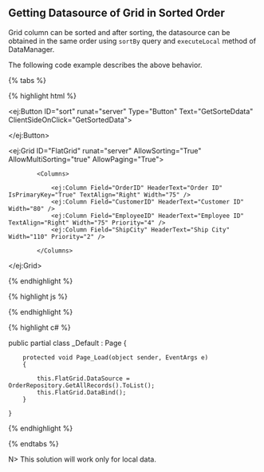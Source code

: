 ## Getting Datasource of Grid in Sorted Order

Grid column can be sorted and after sorting, the datasource can be obtained in the same order using `sortBy` query and `executeLocal` method of DataManager.

The following code example describes the above behavior.

{% tabs %}

 {% highlight html %}

<ej:Button ID="sort" runat="server" Type="Button" Text="GetSorteDdata" ClientSideOnClick="GetSortedData">

</ej:Button>

 <ej:Grid ID="FlatGrid" runat="server" AllowSorting="True" AllowMultiSorting="true" AllowPaging="True">
 
            <Columns>
 
                <ej:Column Field="OrderID" HeaderText="Order ID" IsPrimaryKey="True" TextAlign="Right" Width="75" />
                <ej:Column Field="CustomerID" HeaderText="Customer ID" Width="80" />
                <ej:Column Field="EmployeeID" HeaderText="Employee ID" TextAlign="Right" Width="75" Priority="4" />
                <ej:Column Field="ShipCity" HeaderText="Ship City" Width="110" Priority="2" />
 
            </Columns>
 
  </ej:Grid>
  
  {% endhighlight %}
  
  {% highlight js %}

<script type="text/javascript">

 function GetSortedData(args) {
            var obj = $(".e-grid").ejGrid("instance");   
            var Sort = obj.model.sortSettings.sortedColumns;  
            var query = ej.Query();               
            if(obj.model.sortSettings.sortedColumns.length){
                for(var i=Sort.length-1;i>=0;i--){        
                  query.sortBy(Sort[i].field, Sort[i].direction); 
                }
            var SortedDatasource = ej.DataManager(obj.model.dataSource).executeLocal(query); 
                  console.log(SortedDatasource); 
    }
}

</script>

{% endhighlight %}

{% highlight c# %}

 public partial class _Default : Page
    {


        protected void Page_Load(object sender, EventArgs e)
        {

            this.FlatGrid.DataSource = OrderRepository.GetAllRecords().ToList();
            this.FlatGrid.DataBind();
        }

    }
	
{% endhighlight %}

{% endtabs %}

N>  This solution will work only for local data.